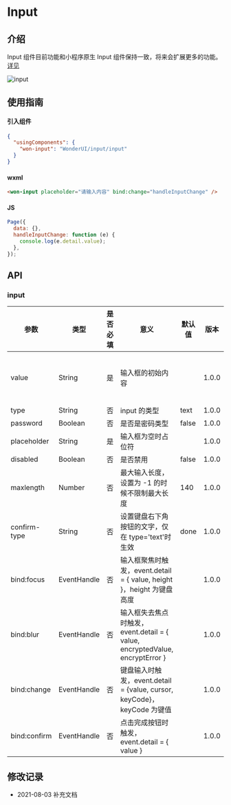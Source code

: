 # Input

## 介绍

Input 组件目前功能和小程序原生 Input 组件保持一致，将来会扩展更多的功能。[详见](https://developers.weixin.qq.com/miniprogram/dev/component/input.html)

![input](https://j1.58cdn.com.cn/jinrong/images/ems1627982718059e36bdbb0f12b7.png)

## 使用指南

#### 引入组件

```json
{
  "usingComponents": {
    "won-input": "WonderUI/input/input"
  }
}
```

#### wxml

```html
<won-input placeholder="请输入内容" bind:change="handleInputChange" />
```

#### JS

```javascript
Page({
  data: {},
  handleInputChange: function (e) {
    console.log(e.detail.value);
  },
});
```

## API

### input

| 参数         | 类型        | 是否必填 | 意义                                                                         | 默认值 | 版本  | 备注                 |
| ------------ | ----------- | -------- | ---------------------------------------------------------------------------- | ------ | ----- | -------------------- |
| value        | String      | 是       | 输入框的初始内容                                                             |        | 1.0.0 | 在 form 组件内非必填 |
| type         | String      | 否       | input 的类型                                                                 | text   | 1.0.0 |                      |
| password     | Boolean     | 否       | 是否是密码类型                                                               | false  | 1.0.0 |                      |
| placeholder  | String      | 是       | 输入框为空时占位符                                                           |        | 1.0.0 |                      |
| disabled     | Boolean     | 否       | 是否禁用                                                                     | false  | 1.0.0 |                      |
| maxlength    | Number      | 否       | 最大输入长度，设置为 -1 的时候不限制最大长度                                 | 140    | 1.0.0 |                      |
| confirm-type | String      | 否       | 设置键盘右下角按钮的文字，仅在 type='text'时生效                             | done   | 1.0.0 |                      |
| bind:focus   | EventHandle | 否       | 输入框聚焦时触发，event.detail = { value, height }，height 为键盘高度        |        | 1.0.0 |                      |
| bind:blur    | EventHandle | 否       | 输入框失去焦点时触发，event.detail = { value, encryptedValue, encryptError } |        | 1.0.0 |                      |
| bind:change  | EventHandle | 否       | 键盘输入时触发，event.detail = {value, cursor, keyCode}，keyCode 为键值      |        | 1.0.0 |                      |
| bind:confirm | EventHandle | 否       | 点击完成按钮时触发，event.detail = { value }                                 |        | 1.0.0 |                      |

## 修改记录

- 2021-08-03 补充文档
